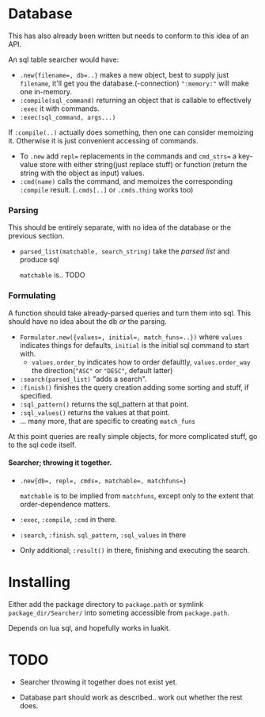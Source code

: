 # Database
This has also already been written but needs to conform to this idea of an
API.

An sql table searcher would have:

* `.new{filename=, db=..}` makes a new object, best to supply just `filename`,
  it'll get you the database.(-connection)
  `":memory:"` will make one in-memory.
* `:compile(sql_command)` returning an object that is callable to
  effectively `:exec` it with commands.
* `:exec(sql_command, args...)`

If `:compile(..)` actually does something, then one can consider memoizing it.
Otherwise it is just convenient accessing of commands.

* To `.new` add `repl=` replacements in the commands and `cmd_strs=`
  a key-value store with either string(just replace stuff) or function
  (return the string with the object as input) values.
* `:cmd(name)` calls the command, and memoizes the corresponding
  `:compile` result. (`.cmds[..]` or `.cmds.thing` works too)

### Parsing
This should be entirely separate, with no idea of the database or
the previous section.

* `parsed_list(matchable, search_string)` take the *parsed list* and produce sql

  `matchable` is.. TODO

### Formulating
A function should take already-parsed queries and turn them into sql.
This should have no idea about the db *or* the parsing.

* `Formulator.new({values=, initial=, match_funs=..})` where `values`
  indicates things for defaults,
  `initial` is the initial sql command to start with.
   + `values.order_by` indicates how to order defaultly, `values.order_way`
     the direction(`"ASC"` or `"DESC"`, default latter)
* `:search(parsed_list)` "adds a search".
* `:finish()` finishes the query creation adding some sorting and stuff, if specified.
* `:sql_pattern()` returns the sql_pattern at that point.
* `:sql_values()` returns the values at that point.
* ... many more, that are specific to creating `match_funs`

At this point queries are really simple objects, for more
complicated stuff, go to the sql code itself.

#### Searcher; throwing it together.

* `.new{db=, repl=, cmds=, matchable=, matchfuns=}`
  
  `matchable` is to be implied from `matchfuns`, except only to the extent that
  order-dependence matters.

* `:exec`, `:compile`, `:cmd` in there.
* `:search`, `:finish`. `sql_pattern`, `:sql_values` in there

* Only additional; `:result()` in there, finishing and executing the search.

# Installing
Either add the package directory to `package.path` or
symlink `package_dir/Searcher/` into someting accessible from `package.path`.

Depends on lua sql, and hopefully works in luakit.

# TODO

* Searcher throwing it together does not exist yet.

* Database part should work as described.. work out whether the rest does.
